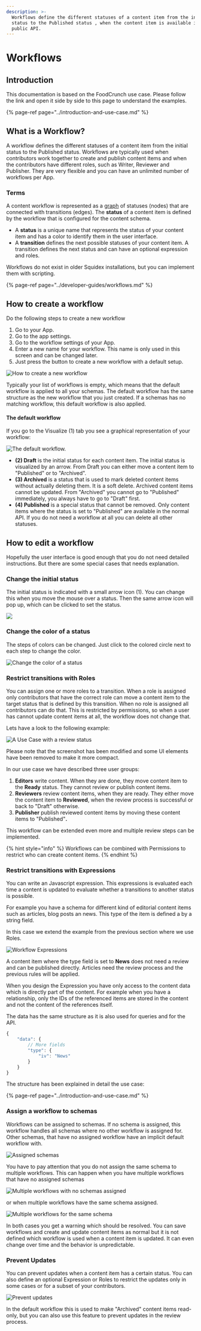 ```yaml
---
description: >-
  Workflows define the different statuses of a content item from the initial
  status to the Published status , when the content item is available in the
  public API.
---
```


# Workflows

## Introduction

This documentation is based on the FoodCrunch use case. Please follow the link and open it side by side to this page to understand the examples.

{% page-ref page="../introduction-and-use-case.md" %}

## What is a Workflow?

A workflow defines the different statuses of a content item from the initial status to the Published status. Workflows are typically used when contributors work together to create and publish content items and when the contributors have different roles, such as Writer, Reviewer and Publisher. They are very flexible and you can have an unlimited number of workflows per App.

### Terms

A content workflow is represented as a [graph](https://en.wikipedia.org/wiki/Graph_%28discrete_mathematics%29) of statuses \(nodes\) that are connected with transitions \(edges\). The **status** of a content item is defined by the workflow that is configured for the content schema.

* A **status** is a unique name that represents the status of your content item and has a color to identify them in the user interface.
* A **transition** defines the next possible statuses of your content item. A transition defines the next status and can have an optional expression and roles.

Workflows do not exist in older Squidex installations, but you can implement them with scripting.

{% page-ref page="../developer-guides/workflows.md" %}

## How to create a workflow

Do the following steps to create a new workflow

1. Go to your App.
2. Go to the app settings.
3. Go to the workflow settings of your App.
4. Enter a new name for your workflow. This name is only used in this screen and can be changed later.
5. Just press the button to create a new workflow with a default setup.

![How to create a new workflow](../../.gitbook/assets/image%20%2844%29.png)

Typically your list of workflows is empty, which means that the default workflow is applied to all your schemas. The default workflow has the same structure as the new workflow that you just created. If a schemas has no matching workflow, this default workflow is also applied.

#### The default workflow

If you go to the Visualize \(1\) tab you see a graphical representation of your workflow:

![The default workflow.](../../.gitbook/assets/image%20%2823%29.png)

* **\(2\)  Draft** is the initial status for each content item. The initial status is visualized by an arrow. From Draft you can either move a content item to "Published" or to "Archived".
* **\(3\) Archived** is a status that is used to mark deleted content items without actually deleting them. It is a soft delete. Archived content items cannot be updated. From "Archived" you cannot go to "Published" immediately, you always have to go to "Draft" first.
* **\(4\) Published** is a special status that cannot be removed. Only content items where the status is set to "Published" are available in the normal API. If you do not need a workflow at all you can delete all other statuses.

## How to edit a workflow

Hopefully the user interface is good enough that you do not need detailed instructions. But there are some special cases that needs explanation.

### Change the initial status

The initial status is indicated with a small arrow icon \(1\). You can change this when you move the mouse over a status. Then the same arrow icon will pop up, which can be clicked to set the status.

![](../../.gitbook/assets/image%20%2826%29.png)

### Change the color of a status

The steps of colors can be changed. Just click to the colored circle next to each step to change the color.

![Change the color of a status](../../.gitbook/assets/image%20%2833%29.png)

### Restrict transitions with Roles

You can assign one or more roles to a transition. When a role is assigned only contributors that have the correct role can move a content item to the target status that is defined by this transition. When no role is assigned all contributors can do that. This is restricted by permissions, so when a user has cannot update content items at all, the workflow does not change that.

Lets have a look to the following example:

![A Use Case with a review status](../../.gitbook/assets/image%20%2827%29.png)

Please note that the screenshot has been modified and some UI elements have been removed to make it more compact.

In our use case we have described three user groups:

1. **Editors** write content. When they are done, they move content item to the **Ready** status. They cannot review or publish content items.
2. **Reviewers** review content items, when they are ready. They either move the content item to **Reviewed**, when the review process is successful or back to "Draft" otherwise.
3. **Publisher** publish reviewed content items by moving these content items to "Published"**.**

This workflow can be extended even more and multiple review steps can be implemented.

{% hint style="info" %}
Workflows can be combined with Permissions to restrict who can create content items.
{% endhint %}

### Restrict transitions with Expressions

You can write an Javascript expression. This expressions is evaluated each time a content is updated to evaluate whether a transitions to another status is possible.

For example you have a schema for different kind of editorial content items such as articles, blog posts an news. This type of the item is defined a by a string field.

In this case we extend the example from the previous section where we use Roles.

![Workflow Expressions](../../.gitbook/assets/image%20%2842%29.png)

A content item where the type field is set to **News** does not need a review and can be published directly. Articles need the review process and the previous rules will be applied.

When you design the Expression you have only access to the content data which is directly part of the content. For example when you have a relationship, only the IDs of the referenced items are stored in the content and not the content of the references itself.

The data has the same structure as it is also used for queries and for the API.

```javascript
{
    "data": {
        // More fields
        "type": {
            "iv": "News"
        }
    }
}
```

The structure has been explained in detail the use case:

{% page-ref page="../introduction-and-use-case.md" %}

### Assign a workflow to schemas

Workflows can be assigned to schemas. If no schema is assigned, this workflow handles all schemas where no other workflow is assigned for. Other schemas, that have no assigned workflow have an implicit default workflow with.

![Assigned schemas](../../.gitbook/assets/image%20%2845%29.png)

You have to pay attention that you do not assign the same schema to multiple workflows. This can happen when you have multiple workflows that have no assigned schemas 

![Multiple workflows with no schemas assigned](../../.gitbook/assets/image%20%2824%29.png)

or when multiple workflows have the same schema assigned.

![Multiple workflows for the same schema](../../.gitbook/assets/image%20%2825%29.png)

In both cases you get a warning which should be resolved. You can save workflows and create and update content items as normal but it is not defined which workflow is used when a content item is updated. It can even change over time and the behavior is unpredictable.

### Prevent Updates

You can prevent updates when a content item has a certain status. You can also define an optional Expression or Roles to restrict the updates only in some cases or for a subset of your contributors.

![Prevent updates](../../.gitbook/assets/image%20%2846%29.png)

In the default workflow this is used to make "Archived" content items read-only, but you can also use this feature to prevent updates in the review process.

